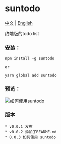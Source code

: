 # suntodo

[中文](./README.md) | [English](./English.md)

终端版的todo list

### 安装：

```
npm install -g suntodo

or

yarn global add suntodo
```

### 预览：


![如何使用suntodo](https://p3-juejin.byteimg.com/tos-cn-i-k3u1fbpfcp/c4fc8f694b414ee8b91743d268fa822c~tplv-k3u1fbpfcp-watermark.image?)

### 版本

    * v0.0.1 发布
    * v0.0.2 添加了README.md
    * 0.0.3 如何使用 suntodo 
    

